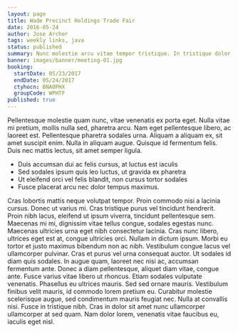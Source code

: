 ```yaml
---
layout: page
title: Wade Precinct Holdings Trade Fair
date: 2016-05-24
author: Jose Archer
tags: weekly links, java
status: published
summary: Nunc molestie arcu vitae tempor tristique. In tristique dolor.
banner: images/banner/meeting-01.jpg
booking:
  startDate: 05/23/2017
  endDate: 05/24/2017
  ctyhocn: BNAOPHX
  groupCode: WPHTF
published: true
---
```

Pellentesque molestie quam nunc, vitae venenatis ex porta eget. Nulla vitae mi pretium, mollis nulla sed, pharetra arcu. Nam eget pellentesque libero, ac laoreet est. Pellentesque pharetra sodales urna. Aliquam a aliquam ex, sit amet suscipit enim. Nulla in aliquam augue. Quisque id fermentum felis. Duis nec mattis lectus, sit amet semper ligula.

* Duis accumsan dui ac felis cursus, at luctus est iaculis
* Sed sodales ipsum quis leo luctus, ut gravida ex pharetra
* Ut eleifend orci vel felis blandit, non cursus tortor sodales
* Fusce placerat arcu nec dolor tempus maximus.

Cras lobortis mattis neque volutpat tempor. Proin commodo nisi a lacinia cursus. Donec ut varius mi. Cras tristique purus vel tincidunt hendrerit. Proin nibh lacus, eleifend ut ipsum viverra, tincidunt pellentesque sem. Maecenas mi mi, dignissim vitae tellus congue, sodales egestas nunc. Maecenas ultricies urna eget nibh consectetur lacinia. Cras nunc libero, ultrices eget est at, congue ultricies orci. Nullam in dictum ipsum. Morbi eu tortor et justo maximus bibendum non ac nibh. Vestibulum congue lacus vel ullamcorper pulvinar. Cras et purus vel urna consequat auctor. Ut sodales id diam quis sodales. In augue quam, laoreet nec nisi ac, accumsan fermentum ante. Donec a diam pellentesque, aliquet diam vitae, congue ante. Fusce varius vitae libero ut rhoncus.
Etiam sodales vulputate venenatis. Phasellus eu ultrices mauris. Sed sed ornare mauris. Vestibulum finibus velit mauris, id commodo lorem pretium eu. Curabitur molestie scelerisque augue, sed condimentum mauris feugiat nec. Nulla at convallis nisi. Fusce in tristique nibh. Cras in dolor sit amet nunc ullamcorper ullamcorper at sed quam. Nam dolor lorem, venenatis vitae faucibus eu, iaculis eget nisl.
